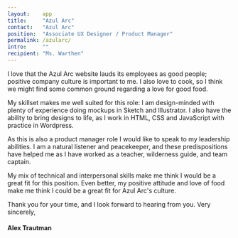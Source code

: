 ```yaml
---
layout:    app
title:     "Azul Arc"
contact:   "Azul Arc"
position:  "Associate UX Designer / Product Manager"
permalink: /azularc/
intro:     ""
recipient: "Ms. Warthen"
---
```

<p>
    I love that the Azul Arc website lauds its employees as good people; positive company culture is important to me. I also love to cook, so I think we might find some common ground regarding a love for good food.
</p>
<p>
    My skillset makes me well suited for this role: I am design-minded with plenty of experience doing mockups in Sketch and Illustrator. I also have the ability to bring designs to life, as I work in HTML, CSS and JavaScript with practice in Wordpress.
</p>
<p>
    As this is also a product manager role I would like to speak to my leadership abilities. I am a natural listener and peacekeeper, and these predispositions have helped me as I have worked as a teacher, wilderness guide, and team captain.
</p>
<p>
    My mix of technical and interpersonal skills make me think I would be a great fit for this position. Even better, my positive attitude and love of food make me think I could be a great fit for Azul Arc's culture.
</p>
<p>
    Thank you for your time, and I look forward to hearing from you. Very sincerely,
</p>
<h4> Alex Trautman</h4>
